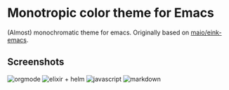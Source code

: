 # Monotropic color theme for Emacs

(Almost) monochromatic theme for emacs. Originally based on [maio/eink-emacs](https://github.com/maio/eink-emacs). 

## Screenshots

![orgmode](http://caffo.railsplayground.net/temp/monotropic-shots/orgmode.png)
![elixir + helm](http://caffo.railsplayground.net/temp/monotropic-shots/elixir.png)
![javascript](http://caffo.railsplayground.net/temp/monotropic-shots/javascript.png)
![markdown](http://caffo.railsplayground.net/temp/monotropic-shots/markdown.png)
